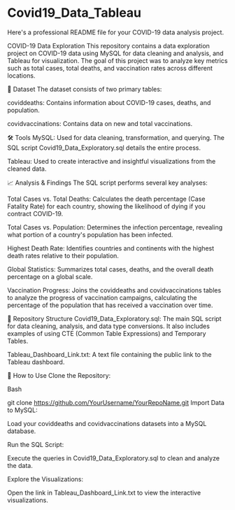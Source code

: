 # Covid19_Data_Tableau
Here's a professional README file for your COVID-19 data analysis project.

COVID-19 Data Exploration
This repository contains a data exploration project on COVID-19 data using MySQL for data cleaning and analysis, and Tableau for visualization. The goal of this project was to analyze key metrics such as total cases, total deaths, and vaccination rates across different locations.

💾 Dataset
The dataset consists of two primary tables:

coviddeaths: Contains information about COVID-19 cases, deaths, and population.

covidvaccinations: Contains data on new and total vaccinations.

🛠️ Tools
MySQL: Used for data cleaning, transformation, and querying. The SQL script Covid19_Data_Exploratory.sql details the entire process.

Tableau: Used to create interactive and insightful visualizations from the cleaned data.

📈 Analysis & Findings
The SQL script performs several key analyses:

Total Cases vs. Total Deaths: Calculates the death percentage (Case Fatality Rate) for each country, showing the likelihood of dying if you contract COVID-19.

Total Cases vs. Population: Determines the infection percentage, revealing what portion of a country's population has been infected.

Highest Death Rate: Identifies countries and continents with the highest death rates relative to their population.

Global Statistics: Summarizes total cases, deaths, and the overall death percentage on a global scale.

Vaccination Progress: Joins the coviddeaths and covidvaccinations tables to analyze the progress of vaccination campaigns, calculating the percentage of the population that has received a vaccination over time.

📁 Repository Structure
Covid19_Data_Exploratory.sql: The main SQL script for data cleaning, analysis, and data type conversions. It also includes examples of using CTE (Common Table Expressions) and Temporary Tables.

Tableau_Dashboard_Link.txt: A text file containing the public link to the Tableau dashboard.

🚀 How to Use
Clone the Repository:

Bash

git clone https://github.com/YourUsername/YourRepoName.git
Import Data to MySQL:

Load your coviddeaths and covidvaccinations datasets into a MySQL database.

Run the SQL Script:

Execute the queries in Covid19_Data_Exploratory.sql to clean and analyze the data.

Explore the Visualizations:

Open the link in Tableau_Dashboard_Link.txt to view the interactive visualizations.
